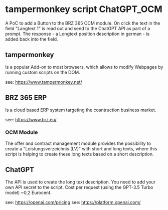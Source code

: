 # tampermonkey script ChatGPT_OCM

A PoC to add a Button to the BRZ 365 OCM module.
On click the text in the field "Langtext 1" is read out and send to the ChatGPT API as part of a prompt.
The response - a Longtext position description in german - is added back into the field.

## tampermonkey

Is a popular Add-on to most browsers, which allows to modify Webpages by running custom scripts on the DOM.

see: https://www.tampermonkey.net/

## BRZ 365 ERP

Is a cloud based ERP system targeting the cosntruction business market.

see: https://www.brz.eu/

### OCM Module

The offer and contract management module provides the possibility to create a "Leistungsverzeichnis (LV)" with short and long texts, where this script is helping to create these long texts based on a short description.

## ChatGPT

The API is used to create the long text description.
You need to add your own API secret to the script.
Cost per request (using the GPT-3.5 Turbo model) ~0,2 Eurocent.

see: https://openai.com/pricing
see: https://platform.openai.com/
